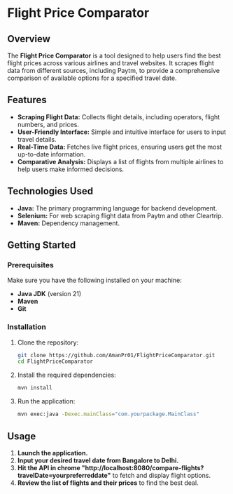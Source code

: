 # Flight Price Comparator

## Overview

The **Flight Price Comparator** is a tool designed to help users find the best flight prices across various airlines and travel websites. It scrapes flight data from different sources, including Paytm, to provide a comprehensive comparison of available options for a specified travel date.

## Features

- **Scraping Flight Data:** Collects flight details, including operators, flight numbers, and prices.
- **User-Friendly Interface:** Simple and intuitive interface for users to input travel details.
- **Real-Time Data:** Fetches live flight prices, ensuring users get the most up-to-date information.
- **Comparative Analysis:** Displays a list of flights from multiple airlines to help users make informed decisions.

## Technologies Used

- **Java:** The primary programming language for backend development.
- **Selenium:** For web scraping flight data from Paytm and other Cleartrip.
- **Maven:** Dependency management.

## Getting Started

### Prerequisites

Make sure you have the following installed on your machine:

- **Java JDK** (version 21)
- **Maven**
- **Git**

### Installation

1. Clone the repository:
   ```bash
   git clone https://github.com/AmanPr01/FlightPriceComparator.git
   cd FlightPriceComparator
   ```
2. Install the required dependencies:
   ```bash
   mvn install
   ```
3. Run the application:
   ```bash
   mvn exec:java -Dexec.mainClass="com.yourpackage.MainClass"
   ```
## Usage

1. **Launch the application.**
2. **Input your desired travel date from Bangalore to Delhi.**
3. **Hit the API in chrome "http://localhost:8080/compare-flights?travelDate=yourpreferreddate"** to fetch and display flight options.
4. **Review the list of flights and their prices** to find the best deal.

   
